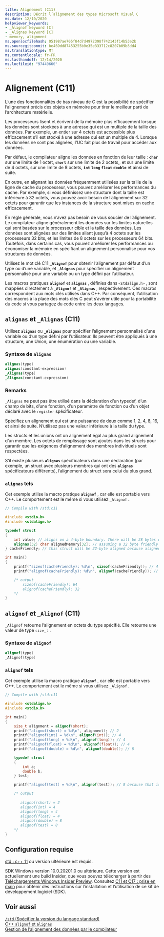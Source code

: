 ```yaml
---
title: Alignement (C11)
description: Décrit l’alignement des types Microsoft Visual C
ms.date: 12/10/2020
helpviewer_keywords:
- _Alignof keyword [C]
- _Alignas keyword [C]
- memory, alignment
ms.openlocfilehash: 051987ae705f84d7d4972398f742143f14b53e2b
ms.sourcegitcommit: be469dd87453255b0e35e333712c8207b09b3dd4
ms.translationtype: MT
ms.contentlocale: fr-FR
ms.lasthandoff: 12/14/2020
ms.locfileid: "97440660"
---
```

# <a name="alignment-c11"></a>Alignement (C11)

L’une des fonctionnalités de bas niveau de C est la possibilité de spécifier l’alignement précis des objets en mémoire pour tirer le meilleur parti de l’architecture matérielle.

Les processeurs lisent et écrivent de la mémoire plus efficacement lorsque les données sont stockées à une adresse qui est un multiple de la taille des données. Par exemple, un entier sur 4 octets est accessible plus efficacement s’il est stocké à une adresse qui est un multiple de 4. Lorsque les données ne sont pas alignées, l’UC fait plus de travail pour accéder aux données.

Par défaut, le compilateur aligne les données en fonction de leur taille : **`char`** sur une limite de 1 octet, **`short`** sur une limite de 2 octets,, et sur une limite de 4 octets, sur une limite de 8 octets, **`int`** **`long`** **`float`** **`double`** et ainsi de suite.

En outre, en alignant les données fréquemment utilisées sur la taille de la ligne de cache du processeur, vous pouvez améliorer les performances du cache. Par exemple, si vous définissez une structure dont la taille est inférieure à 32 octets, vous pouvez avoir besoin de l’alignement sur 32 octets pour garantir que les instances de la structure sont mises en cache efficacement.

En règle générale, vous n’avez pas besoin de vous soucier de l’alignement. Le compilateur aligne généralement les données sur les limites naturelles qui sont basées sur le processeur cible et la taille des données. Les données sont alignées sur des limites allant jusqu’à 4 octets sur les processeurs 32 bits, et les limites de 8 octets sur les processeurs 64 bits. Toutefois, dans certains cas, vous pouvez améliorer les performances ou économiser la mémoire en spécifiant un alignement personnalisé pour vos structures de données.

Utilisez le mot clé C11 **`_Alignof`** pour obtenir l’alignement par défaut d’un type ou d’une variable, et **`_Alignas`** pour spécifier un alignement personnalisé pour une variable ou un type défini par l’utilisateur.

Les macros pratiques **`alignof`** et **`alignas`** , définies dans `<stdalign.h>` , sont mappées directement à **`_Alignof`** et **`_Alignas`** , respectivement. Ces macros correspondent aux mots clés utilisés dans C++. Par conséquent, l’utilisation des macros à la place des mots clés C peut s’avérer utile pour la portabilité du code si vous partagez du code entre les deux langages.

## <a name="alignas-and-_alignas-c11"></a>`alignas` et `_Alignas` (C11)

Utilisez **`alignas`** ou **`_Alignas`** pour spécifier l’alignement personnalisé d’une variable ou d’un type défini par l’utilisateur. Ils peuvent être appliqués à une structure, une Union, une énumération ou une variable.

### <a name="alignas-syntax"></a>Syntaxe de `alignas`

```c
alignas(type)
alignas(constant-expression)
_Alignas(type)
_Alignas(constant-expression)
```

### <a name="remarks"></a>Remarks

`_Alignas` ne peut pas être utilisé dans la déclaration d’un typedef, d’un champ de bits, d’une fonction, d’un paramètre de fonction ou d’un objet déclaré avec le `register` spécificateur.

Spécifiez un alignement qui est une puissance de deux comme 1, 2, 4, 8, 16, et ainsi de suite. N’utilisez pas une valeur inférieure à la taille du type.

Les structs et les unions ont un alignement égal au plus grand alignement d’un membre. Les octets de remplissage sont ajoutés dans les structs pour garantir que les exigences d’alignement des membres individuels sont respectées.

S’il existe plusieurs **`alignas`**  spécificateurs dans une déclaration (par exemple, un struct avec plusieurs membres qui ont des **`alignas`** spécificateurs différents), l’alignement du struct sera celui du plus grand.

### <a name="alignas-example"></a>`alignas` tels

Cet exemple utilise la macro pratique **`alignof`** , car elle est portable vers C++. Le comportement est le même si vous utilisez `_Alignof` .

```c
// Compile with /std:c11

#include <stdio.h>
#include <stdalign.h>

typedef struct 
{
    int value; // aligns on a 4-byte boundary. There will be 28 bytes of padding between value and alignas
    alignas(32) char alignedMemory[32]; // assuming a 32 byte friendly cache alignment
} cacheFriendly; // this struct will be 32-byte aligned because alignedMemory is 32-byte alligned and is the largest alignment specified in the struct

int main()
{
    printf("sizeof(cacheFriendly): %d\n", sizeof(cacheFriendly)); // 4 bytes for int value + 32 bytes for alignedMemory[] + padding to ensure  alignment
    printf("alignof(cacheFriendly): %d\n", alignof(cacheFriendly)); // 32 because alignedMemory[] is aligned on a 32-byte boundary

    /* output
        sizeof(cacheFriendly): 64
        alignof(cacheFriendly): 32
    */
}
```

## <a name="alignof-and-_alignof-c11"></a>`alignof` et `_Alignof` (C11)

`_Alignof` retourne l’alignement en octets du type spécifié. Elle retourne une valeur de type `size_t` .

### <a name="alignof-syntax"></a>Syntaxe de `alignof`

```cpp
alignof(type)
_Alignof(type)
```

### <a name="alignof-example"></a>`alignof` tels

Cet exemple utilise la macro pratique **`alignof`** , car elle est portable vers C++. Le comportement est le même si vous utilisez `_Alignof` .

```c
// Compile with /std:c11

#include <stdalign.h>
#include <stdio.h>

int main()
{
    size_t alignment = alignof(short);
    printf("alignof(short) = %d\n", alignment); // 2
    printf("alignof(int) = %d\n", alignof(int)); // 4
    printf("alignof(long) = %d\n", alignof(long)); // 4
    printf("alignof(float) = %d\n", alignof(float)); // 4
    printf("alignof(double) = %d\n", alignof(double)); // 8

    typedef struct
    {
        int a;
        double b;
    } test;

    printf("alignof(test) = %d\n", alignof(test)); // 8 because that is the alignment of the largest element in the structure

    /* output
        
       alignof(short) = 2
       alignof(int) = 4
       alignof(long) = 4
       alignof(float) = 4
       alignof(double) = 8
       alignof(test) = 8
    */
}
```

## <a name="requirements"></a>Configuration requise

[std : c++ 11](../build/reference/std-specify-language-standard-version.md) ou version ultérieure est requis.

SDK Windows version 10.0.20201.0 ou ultérieure. Cette version est actuellement une build Insider, que vous pouvez télécharger à partir des [Téléchargements Windows Insider Preview](https://www.microsoft.com/software-download/windowsinsiderpreviewSDK). Consultez [C11 et C17 : prise en main](https://devblogs.microsoft.com/cppblog/c11-and-c17-standard-support-arriving-in-msvc/#c11-and-c17-getting-started) pour obtenir des instructions sur l’installation et l’utilisation de ce kit de développement logiciel (SDK).

## <a name="see-also"></a>Voir aussi

[`/std` (Spécifier la version du langage standard)](../build/reference/std-specify-language-standard-version.md)\
[C++ `alignof` et `alignas`](../cpp/alignment-cpp-declarations.md#alignof-and-alignas)\
[Gestion de l’alignement des données par le compilateur](../cpp/alignment-cpp-declarations.md#compiler-handling-of-data-alignment)